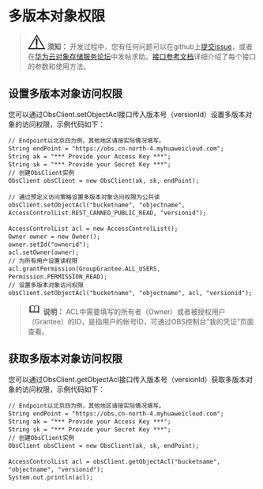 # 多版本对象权限<a name="obs_21_1008"></a>

>![](public_sys-resources/icon-notice.gif) **须知：** 
>开发过程中，您有任何问题可以在github上[提交issue](https://github.com/huaweicloud/huaweicloud-sdk-java-obs/issues)，或者在[华为云对象存储服务论坛](https://bbs.huaweicloud.com/forum/forum-620-1.html)中发帖求助。[接口参考文档](https://obssdk.obs.cn-north-1.myhuaweicloud.com/apidoc/cn/java/index.html)详细介绍了每个接口的参数和使用方法。

## 设置多版本对象访问权限<a name="section11200182920010"></a>

您可以通过ObsClient.setObjectAcl接口传入版本号（versionId）设置多版本对象的访问权限，示例代码如下：

```
// Endpoint以北京四为例，其他地区请按实际情况填写。
String endPoint = "https://obs.cn-north-4.myhuaweicloud.com";
String ak = "*** Provide your Access Key ***";
String sk = "*** Provide your Secret Key ***";
// 创建ObsClient实例
ObsClient obsClient = new ObsClient(ak, sk, endPoint);

// 通过预定义访问策略设置多版本对象访问权限为公共读
obsClient.setObjectAcl("bucketname", "objectname", AccessControlList.REST_CANNED_PUBLIC_READ, "versionid");

AccessControlList acl = new AccessControlList();
Owner owner = new Owner();
owner.setId("ownerid");
acl.setOwner(owner);
// 为所有用户设置读权限
acl.grantPermission(GroupGrantee.ALL_USERS, Permission.PERMISSION_READ);
// 设置多版本对象访问权限
obsClient.setObjectAcl("bucketname", "objectname", acl, "versionid");
```

>![](public_sys-resources/icon-note.gif) **说明：** 
>ACL中需要填写的所有者（Owner）或者被授权用户（Grantee）的ID，是指用户的帐号ID，可通过OBS控制台“我的凭证”页面查看。

## 获取多版本对象访问权限<a name="section15604156018"></a>

您可以通过ObsClient.getObjectAcl接口传入版本号（versionId）获取多版本对象的访问权限，示例代码如下：

```
// Endpoint以北京四为例，其他地区请按实际情况填写。
String endPoint = "https://obs.cn-north-4.myhuaweicloud.com";
String ak = "*** Provide your Access Key ***";
String sk = "*** Provide your Secret Key ***";
// 创建ObsClient实例
ObsClient obsClient = new ObsClient(ak, sk, endPoint);

AccessControlList acl = obsClient.getObjectAcl("bucketname", "objectname", "versionid");
System.out.println(acl);
```

